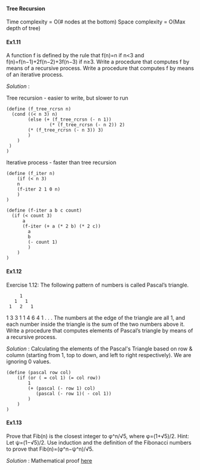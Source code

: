 #### Tree Recursion

Time complexity = O(# nodes at the bottom)
Space complexity = O(Max depth of tree)


#### Ex1.11

A function f is defined by the rule that f(n)=n if n<3 and f(n)=f(n−1)+2f(n−2)+3f(n−3) if n≥3. Write a procedure that computes f by means of a recursive process. Write a procedure that computes f by means of an iterative process.

_Solution_ :

Tree recursion - easier to write, but slower to run
```
(define (f_tree_rcrsn n)
  (cond ((< n 3) n)
        (else (+ (f_tree_rcrsn (- n 1))
                (* (f_tree_rcrsn (- n 2)) 2)
		(* (f_tree_rcrsn (- n 3)) 3)
		)
	)
 )
)
```

Iterative process - faster than tree recursion
```
(define (f_iter n) 
	(if (< n 3)
	n
	(f-iter 2 1 0 n)
	)
)

(define (f-iter a b c count)
  (if (< count 3)
      a
      (f-iter (+ a (* 2 b) (* 2 c)) 
		a 
		b 
		(- count 1)
		)
	)
)
```

#### Ex1.12

Exercise 1.12: The following pattern of numbers is called Pascal’s triangle.

         1
       1   1
     1   2   1
   1   3   3   1
 1   4   6   4   1
       . . .
The numbers at the edge of the triangle are all 1, and each number inside the triangle is the sum of the two numbers above it. Write a procedure that computes elements of Pascal’s triangle by means of a recursive process.

_Solution_ : Calculating the elements of the Pascal's Triangle based on row & column (starting from 1, top to down, and left to right respectively). We are ignoring 0 values.

```
(define (pascal row col)
	(if (or ( = col 1) (= col row))
		1
		(+ (pascal (- row 1) col)
		   (pascal (- row 1)( - col 1))		
		)
	)
)
```

#### Ex1.13

Prove that Fib(n) is the closest integer to φ^n/√5, where φ=(1+√5)/2. 
Hint: Let ψ=(1−√5)/2. Use induction and the definition of the Fibonacci numbers to prove that Fib(n)=(φ^n−ψ^n)/√5.

_Solution_ : Mathematical proof [here](https://www.evernote.com/shard/s100/client/snv?noteGuid=6a4b59d5-e99f-417c-9ef3-bcf03a4efecd&noteKey=7e030d4602a0bef5df0d6dd4c2ad47bf&sn=https%3A%2F%2Fwww.evernote.com%2Fshard%2Fs100%2Fsh%2F6a4b59d5-e99f-417c-9ef3-bcf03a4efecd%2F7e030d4602a0bef5df0d6dd4c2ad47bf&title=Exercise%2B1.13)
